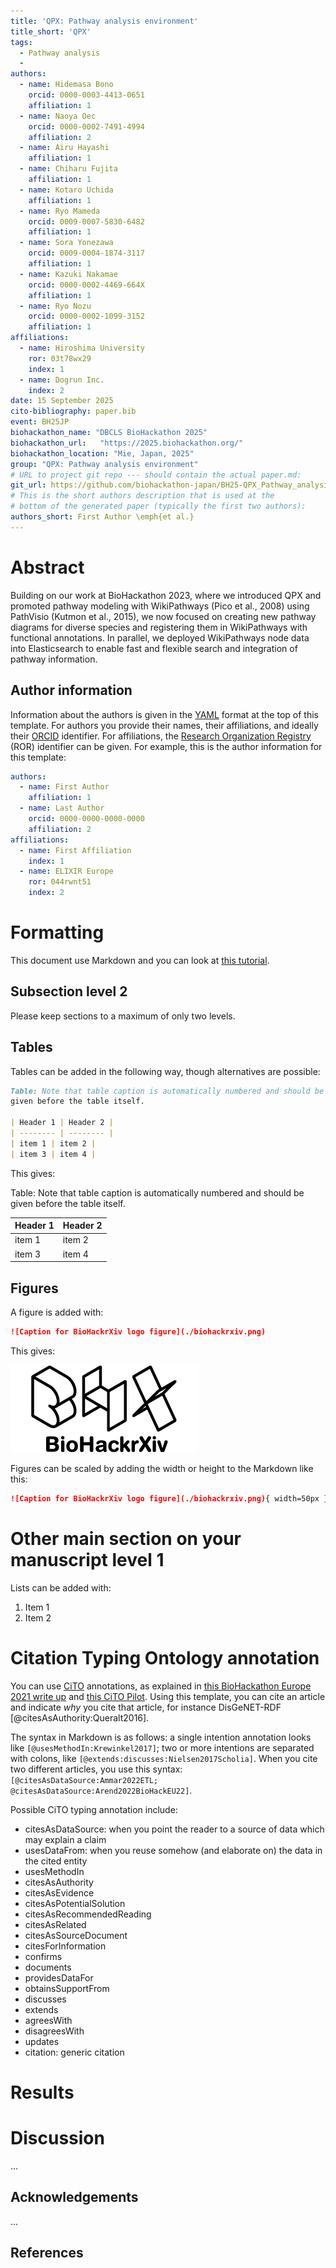 ```yaml
---
title: 'QPX: Pathway analysis environment'
title_short: 'QPX'
tags:
  - Pathway analysis
  - 
authors:
  - name: Hidemasa Bono
    orcid: 0000-0003-4413-0651
    affiliation: 1
  - name: Naoya Oec
    orcid: 0000-0002-7491-4994
    affiliation: 2
  - name: Airu Hayashi
    affiliation: 1
  - name: Chiharu Fujita
    affiliation: 1
  - name: Kotaro Uchida
    affiliation: 1
  - name: Ryo Mameda
    orcid: 0009-0007-5830-6482
    affiliation: 1
  - name: Sora Yonezawa
    orcid: 0009-0004-1874-3117
    affiliation: 1
  - name: Kazuki Nakamae
    orcid: 0000-0002-4469-664X
    affiliation: 1
  - name: Ryo Nozu
    orcid: 0000-0002-1099-3152
    affiliation: 1
affiliations:
  - name: Hiroshima University
    ror: 03t78wx29
    index: 1
  - name: Dogrun Inc.
    index: 2
date: 15 September 2025
cito-bibliography: paper.bib
event: BH25JP
biohackathon_name: "DBCLS BioHackathon 2025"
biohackathon_url:   "https://2025.biohackathon.org/"
biohackathon_location: "Mie, Japan, 2025"
group: "QPX: Pathway analysis environment"
# URL to project git repo --- should contain the actual paper.md:
git_url: https://github.com/biohackathon-japan/BH25-QPX_Pathway_analysis_environment
# This is the short authors description that is used at the
# bottom of the generated paper (typically the first two authors):
authors_short: First Author \emph{et al.}
---
```


# Abstract

Building on our work at BioHackathon 2023, where we introduced QPX and promoted pathway modeling with WikiPathways (Pico et al., 2008) using PathVisio (Kutmon et al., 2015), we now focused on creating new pathway diagrams for diverse species and registering them in WikiPathways with functional annotations. In parallel, we deployed WikiPathways node data into Elasticsearch to enable fast and flexible search and integration of pathway information.

## Author information

Information about the authors is given in the [YAML](https://en.wikipedia.org/wiki/YAML) format at the top of this template.
For authors you provide their names, their affiliations, and ideally their [ORCID](https://orcid.org/)
identifier. For affiliations, the [Research Organization Registry](https://ror.org/) (ROR) identifier can be given.
For example, this is the author information for this template:

```yaml
authors:
  - name: First Author
    affiliation: 1
  - name: Last Author
    orcid: 0000-0000-0000-0000
    affiliation: 2
affiliations:
  - name: First Affiliation
    index: 1
  - name: ELIXIR Europe
    ror: 044rwnt51
    index: 2
```

# Formatting

This document use Markdown and you can look at [this tutorial](https://www.markdowntutorial.com/).

## Subsection level 2

Please keep sections to a maximum of only two levels.

## Tables

Tables can be added in the following way, though alternatives are possible:

```markdown
Table: Note that table caption is automatically numbered and should be
given before the table itself.

| Header 1 | Header 2 |
| -------- | -------- |
| item 1 | item 2 |
| item 3 | item 4 |
```

This gives:

Table: Note that table caption is automatically numbered and should be
given before the table itself.

| Header 1 | Header 2 |
| -------- | -------- |
| item 1 | item 2 |
| item 3 | item 4 |

## Figures

A figure is added with:

```markdown
![Caption for BioHackrXiv logo figure](./biohackrxiv.png)
```

This gives:

![Caption for BioHackrXiv logo figure](./biohackrxiv.png)

Figures can be scaled by adding the width or height to the Markdown like this:

```markdown
![Caption for BioHackrXiv logo figure](./biohackrxiv.png){ width=50px }
```

# Other main section on your manuscript level 1

Lists can be added with:

1. Item 1
2. Item 2

# Citation Typing Ontology annotation

You can use [CiTO](http://purl.org/spar/cito/2018-02-12) annotations, as explained in [this BioHackathon Europe 2021 write up](https://raw.githubusercontent.com/biohackrxiv/bhxiv-metadata/main/doc/elixir_biohackathon2021/paper.md) and [this CiTO Pilot](https://www.biomedcentral.com/collections/cito).
Using this template, you can cite an article and indicate _why_ you cite that article, for instance DisGeNET-RDF [@citesAsAuthority:Queralt2016].

The syntax in Markdown is as follows: a single intention annotation looks like
`[@usesMethodIn:Krewinkel2017]`; two or more intentions are separated
with colons, like `[@extends:discusses:Nielsen2017Scholia]`. When you cite two
different articles, you use this syntax: `[@citesAsDataSource:Ammar2022ETL; @citesAsDataSource:Arend2022BioHackEU22]`.

Possible CiTO typing annotation include:

* citesAsDataSource: when you point the reader to a source of data which may explain a claim
* usesDataFrom: when you reuse somehow (and elaborate on) the data in the cited entity
* usesMethodIn
* citesAsAuthority
* citesAsEvidence
* citesAsPotentialSolution
* citesAsRecommendedReading
* citesAsRelated
* citesAsSourceDocument
* citesForInformation
* confirms
* documents
* providesDataFor
* obtainsSupportFrom
* discusses
* extends
* agreesWith
* disagreesWith
* updates
* citation: generic citation


# Results


# Discussion

...

## Acknowledgements

...

## References
